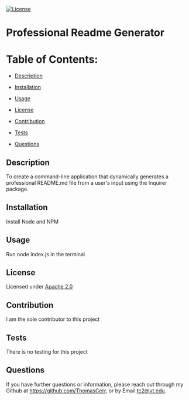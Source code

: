 
  
  [![License](https://img.shields.io/badge/License-Apache_2.0-blue.svg)](https://opensource.org/licenses/Apache-2.0)
  
  #  Professional Readme Generator


# Table of Contents:
- [Description](#description)
- [Installation](#installation)
- [Usage](#usage)

- [License](#license)
- [Contribution](#contribution)
- [Tests](#tests)
- [Questions](#questions)
  
## Description
  
  To create a command-line application that dynamically generates a professional README.md file from a user's input using the Inquirer package.
  
## Installation
  
  Install Node and NPM
  
## Usage 
  
  Run node index.js in the terminal
  

## License
Licensed under [Apache 2.0](https://www.apache.org/licenses/LICENSE-2.0)
  
## Contribution
  
  I  am the sole contributor to this project
  
## Tests
  
  There is no testing for this project
  
## Questions
  
  If you have further questions or information, please reach out through my Github at https://github.com/ThomasCerr, or by Email:tc2@vt.edu.
  
  
      